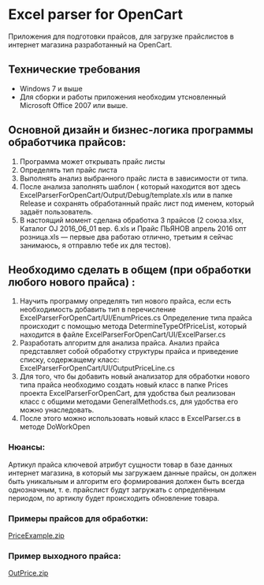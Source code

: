 # Excel parser for OpenCart

Приложения для подготовки прайсов, для загрузке прайслистов в интернет магазина разработанный на OpenCart.

## Технические требования

* Windows 7 и выше
* Для сборки и работы приложения необходим утсновленный Microsoft Office 2007 или выше.

## Основной дизайн и бизнес-логика программы обработчика прайсов:

1. Программа может открывать прайс листы
2. Определять тип прайс листа
3. Выполнять анализ выбранного прайс листа в зависимости от типа.
4. После анализа заполнять шаблон ( который находится вот здесь ExcelParserForOpenCart/Output/Debug/template.xls или в папке Release и сохранять обработанный прайс лист под именем, который задаёт пользователь.
5. В настоящий момент сделана обработка 3 прайсов (2 союза.xlsx, Каталог OJ 2016_06_01 вер. 6.xls и Прайс ПЬЯНОВ апрель 2016 опт розница.xls — первые два работаю отлично, третьим я сейчас занимаюсь, я отправлю тебе их для тестов).

## Необходимо сделать в общем (при обработки любого нового прайса) :

1. Научить программу определять тип нового прайса, если есть необходимость добавить тип в перечисление  ExcelParserForOpenCart/UI/EnumPrices.cs
Определение типа прайса происходит с помощью метода DetermineTypeOfPriceList, который находится в файле
 ExcelParserForOpenCart/UI/ExcelParser.cs
2. Разработать алгоритм для анализа прайса.
Анализ прайса представляет собой обработку структуры прайса и приведение списку, содержащему класс:
 ExcelParserForOpenCart/UI/OutputPriceLine.cs
3. Для того, что бы добавить новый анализатор для обработки нового типа прайса необходимо создать новый класс в папке Prices проекта  ExcelParserForOpenCart, для удобства был реализован класс с общими методами GeneralMethods.cs, для удобства его можно унаследовать.
4. После этого можно использовать новый класс в ExcelParser.cs в методе DoWorkOpen

### Нюансы:

Артикул прайса ключевой атрибут сущности товар в базе данных интернет магазина, в который мы загружаем данные прайсы, он должен быть уникальным и алгоритм его формирования должен быть всегда однозначным, т. е. прайслист будут загружать с определённым периодом, по артиклу будет происходить обновление товара.

### Примеры прайсов для обработки:

[PriceExample.zip](https://app.box.com/s/icxt0t1yo3boi9qk3zsbz5qybt2y39g3)

### Пример выходного прайса:

[OutPrice.zip](https://app.box.com/s/icxt0t1yo3boi9qk3zsbz5qybt2y39g3)